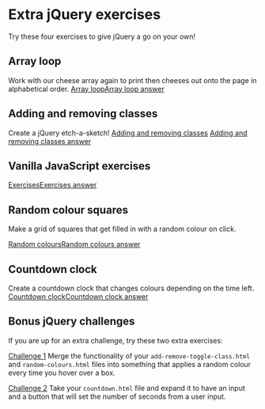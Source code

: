 # Extra jQuery exercises

Try these four exercises to give jQuery a go on your own! 

## Array loop
Work with our cheese array again to print then cheeses out onto the page in alphabetical order.
[Array loop](https://hychalknotes.s3.amazonaws.com/array-loop.html)[Array loop answer](https://hychalknotes.s3.amazonaws.com/array-loop-ANSWER.html)

## Adding and removing classes
Create a jQuery etch-a-sketch! 
[Adding and removing classes](https://hychalknotes.s3.amazonaws.com/add-remove-toggle-class.html)
[Adding and removing classes answer](https://hychalknotes.s3.amazonaws.com/add-remove-toggle-class-ANSWER.html)

## Vanilla JavaScript exercises
[Exercises](https://hychalknotes.s3.amazonaws.com/more-js-exercises.js)[Exercises answer](https://hychalknotes.s3.amazonaws.com/more-js-exercises-ANSWER.js)

## Random colour squares 
Make a grid of squares that get filled in with a random colour on click.

[Random colours](https://hychalknotes.s3.amazonaws.com/random-colours.html)[Random colours answer](https://hychalknotes.s3.amazonaws.com/random-colours-ANSWER.html)

## Countdown clock
Create a countdown clock that changes colours depending on the time left. 
[Countdown clock](https://hychalknotes.s3.amazonaws.com/countdown.html)[Countdown clock answer](https://hychalknotes.s3.amazonaws.com/countdown-ANSWER.html)

## Bonus jQuery challenges
If you are up for an extra challenge, try these two extra exercises:

[Challenge 1](https://hychalknotes.s3.amazonaws.com/challenge-1.html)
Merge the functionality of your `add-remove-toggle-class.html` and `random-colours.html` files into something that applies a random colour every time you hover over a box. 

[Challenge 2](https://hychalknotes.s3.amazonaws.com/challenge-2.html)
Take your `countdown.html` file and expand it to have an input and a button that will set the number of seconds from a user input. 





